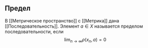 ## Предел
В [[Метрическое пространство]] с [[Метрика]] дана [[Последовательность]]. Элемент $a \in X$ называется пределом последовательности, если $$\lim_{n\rightarrow\infty}\rho(x_n, a) = 0$$